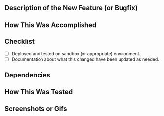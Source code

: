 <!--- Provide a general summary of your changes in the Title above -->
<!--- Paste your ticket number below to generate a link back to jira -->



## Description of the New Feature (or Bugfix)
<!--- Describe your changes in detail -->


## How This Was Accomplished


## Checklist
<!--- Remove/add from this list as needed. -->

* [ ] Deployed and tested on sandbox (or appropriate) environment.
* [ ] Documentation about what this changed have been updated as needed.

## Dependencies
<!--- Dependencies or other changes related to this pull request. -->
<!--- This includes new infrastructure, frontend tasks, new queues, etc. -->


## How This Was Tested
<!--- Please describe in detail how you tested your changes. -->
<!--- Include details of the testing environment, and the tests you ran to -->
<!--- see how your change affects other areas of the code, etc. -->


## Screenshots or Gifs
<!--- If you include a screenshot here, be sure to attach it to the ticket as well. -->
